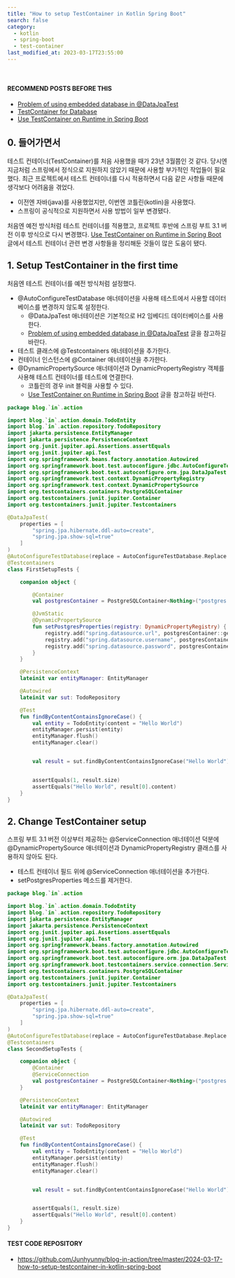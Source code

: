 ```yaml
---
title: "How to setup TestContainer in Kotlin Spring Boot"
search: false
category:
  - kotlin
  - spring-boot
  - test-container
last_modified_at: 2023-03-17T23:55:00
---
```


<br/>

#### RECOMMEND POSTS BEFORE THIS

- [Problem of using embedded database in @DataJpaTest][do-not-replace-database-link]
- [TestContainer for Database][test-container-for-database-link]
- [Use TestContainer on Runtime in Spring Boot][use-test-container-on-runtime-in-spring-boot-link]

## 0. 들어가면서

테스트 컨테이너(TestContainer)를 처음 사용했을 때가 23년 3월쯤인 것 같다. 당시엔 지금처럼 스프링에서 정식으로 지원하지 않았기 때문에 사용할 부가적인 작업들이 필요했다. 최근 프로젝트에서 테스트 컨테이너를 다시 적용하면서 다음 같은 사항들 때문에 생각보다 어려움을 겪었다.

- 이전엔 자바(java)를 사용했었지만, 이번엔 코틀린(kotlin)을 사용했다.
- 스프링이 공식적으로 지원하면서 사용 방법이 일부 변경됐다.

처음엔 예전 방식처럼 테스트 컨테이너를 적용했고, 프로젝트 후반에 스프링 부트 3.1 버전 이후 방식으로 다시 변경했다. [Use TestContainer on Runtime in Spring Boot][use-test-container-on-runtime-in-spring-boot-link] 글에서 테스트 컨테이너 관련 변경 사항들을 정리해둔 것들이 많은 도움이 됐다.

## 1. Setup TestContainer in the first time 

처음엔 테스트 컨테이너를 예전 방식처럼 설정했다. 

- @AutoConfigureTestDatabase 애너테이션을 사용해 테스트에서 사용할 데이터베이스를 변경하지 않도록 설정한다.
  - @DataJpaTest 애너테이션은 기본적으로 H2 임베디드 데이터베이스를 사용한다.
  - [Problem of using embedded database in @DataJpaTest][do-not-replace-database-link] 글을 참고하길 바란다.
- 테스트 클래스에 @Testcontainers 애너테이션을 추가한다.
- 컨테이너 인스턴스에 @Container 애너테이션을 추가한다.
- @DynamicPropertySource 애너테이션과 DynamicPropertyRegistry 객체를 사용해 테스트 컨테이너를 테스트에 연결한다.
  - 코틀린의 경우 init 블럭을 사용할 수 있다.
  - [Use TestContainer on Runtime in Spring Boot][use-test-container-on-runtime-in-spring-boot-link] 글을 참고하길 바란다.

```kotlin
package blog.`in`.action

import blog.`in`.action.domain.TodoEntity
import blog.`in`.action.repository.TodoRepository
import jakarta.persistence.EntityManager
import jakarta.persistence.PersistenceContext
import org.junit.jupiter.api.Assertions.assertEquals
import org.junit.jupiter.api.Test
import org.springframework.beans.factory.annotation.Autowired
import org.springframework.boot.test.autoconfigure.jdbc.AutoConfigureTestDatabase
import org.springframework.boot.test.autoconfigure.orm.jpa.DataJpaTest
import org.springframework.test.context.DynamicPropertyRegistry
import org.springframework.test.context.DynamicPropertySource
import org.testcontainers.containers.PostgreSQLContainer
import org.testcontainers.junit.jupiter.Container
import org.testcontainers.junit.jupiter.Testcontainers

@DataJpaTest(
    properties = [
        "spring.jpa.hibernate.ddl-auto=create",
        "spring.jpa.show-sql=true"
    ]
)
@AutoConfigureTestDatabase(replace = AutoConfigureTestDatabase.Replace.NONE)
@Testcontainers
class FirstSetupTests {

    companion object {

        @Container
        val postgresContainer = PostgreSQLContainer<Nothing>("postgres:16")

        @JvmStatic
        @DynamicPropertySource
        fun setPostgresProperties(registry: DynamicPropertyRegistry) {
            registry.add("spring.datasource.url", postgresContainer::getJdbcUrl)
            registry.add("spring.datasource.username", postgresContainer::getUsername)
            registry.add("spring.datasource.password", postgresContainer::getPassword)
        }
    }

    @PersistenceContext
    lateinit var entityManager: EntityManager

    @Autowired
    lateinit var sut: TodoRepository

    @Test
    fun findByContentContainsIgnoreCase() {
        val entity = TodoEntity(content = "Hello World")
        entityManager.persist(entity)
        entityManager.flush()
        entityManager.clear()


        val result = sut.findByContentContainsIgnoreCase("Hello World")


        assertEquals(1, result.size)
        assertEquals("Hello World", result[0].content)
    }
}
```

## 2. Change TestContainer setup

스프링 부트 3.1 버전 이상부터 제공하는 @ServiceConnection 애너테이션 덕분에 @DynamicPropertySource 애너테이션과 DynamicPropertyRegistry 클래스를 사용하지 않아도 된다.

- 테스트 컨테이너 필드 위에 @ServiceConnection 애너테이션을 추가한다.
- setPostgresProperties 메소드를 제거한다.

```kotlin
package blog.`in`.action

import blog.`in`.action.domain.TodoEntity
import blog.`in`.action.repository.TodoRepository
import jakarta.persistence.EntityManager
import jakarta.persistence.PersistenceContext
import org.junit.jupiter.api.Assertions.assertEquals
import org.junit.jupiter.api.Test
import org.springframework.beans.factory.annotation.Autowired
import org.springframework.boot.test.autoconfigure.jdbc.AutoConfigureTestDatabase
import org.springframework.boot.test.autoconfigure.orm.jpa.DataJpaTest
import org.springframework.boot.testcontainers.service.connection.ServiceConnection
import org.testcontainers.containers.PostgreSQLContainer
import org.testcontainers.junit.jupiter.Container
import org.testcontainers.junit.jupiter.Testcontainers

@DataJpaTest(
    properties = [
        "spring.jpa.hibernate.ddl-auto=create",
        "spring.jpa.show-sql=true"
    ]
)
@AutoConfigureTestDatabase(replace = AutoConfigureTestDatabase.Replace.NONE)
@Testcontainers
class SecondSetupTests {

    companion object {
        @Container
        @ServiceConnection
        val postgresContainer = PostgreSQLContainer<Nothing>("postgres:16")
    }

    @PersistenceContext
    lateinit var entityManager: EntityManager

    @Autowired
    lateinit var sut: TodoRepository

    @Test
    fun findByContentContainsIgnoreCase() {
        val entity = TodoEntity(content = "Hello World")
        entityManager.persist(entity)
        entityManager.flush()
        entityManager.clear()


        val result = sut.findByContentContainsIgnoreCase("Hello World")


        assertEquals(1, result.size)
        assertEquals("Hello World", result[0].content)
    }
}
```

#### TEST CODE REPOSITORY

- <https://github.com/Junhyunny/blog-in-action/tree/master/2024-03-17-how-to-setup-testcontainer-in-kotlin-spring-boot>

[do-not-replace-database-link]: https://junhyunny.github.io/spring-boot/jpa/test-driven-development/do-not-replace-database-when-using-data-jpa-test-annotation/
[test-container-for-database-link]: https://junhyunny.github.io/post-format/test-container-for-database/
[use-test-container-on-runtime-in-spring-boot-link]: https://junhyunny.github.io/spring-boot/use-test-container-on-runtime-in-spring-boot/